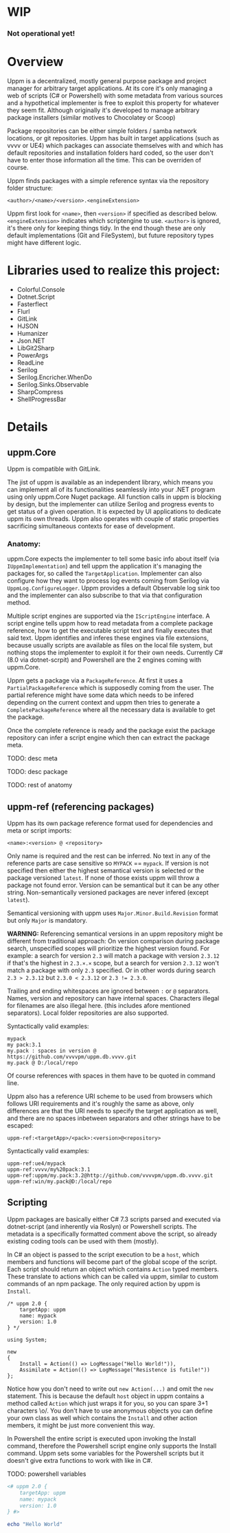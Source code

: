 # WIP
### Not operational yet!

# Overview

Uppm is a decentralized, mostly general purpose package and project manager for arbitrary target applications. At its core it's only managing a web of scripts (C# or Powershell) with some metadata from various sources and a hypothetical implementer is free to exploit this property for whatever they seem fit. Although originally it's developed to manage arbitrary package installers (similar motives to Chocolatey or Scoop)

Package repositories can be either simple folders / samba network locations, or git repositories. Uppm has built in target applications (such as vvvv or UE4) which packages can associate themselves with and which has default repositories and installation folders hard coded, so the user don't have to enter those information all the time. This can be overriden of course.

Uppm finds packages with a simple reference syntax via the repository folder structure:

```
<author>/<name>/<version>.<engineExtension>
```

Uppm first look for `<name>`, then `<version>` if specified as described below. `<engineExtension>` indicates which scriptengine to use. `<author>` is ignored, it's there only for keeping things tidy. In the end though these are only default implementations (Git and FileSystem), but future repository types might have different logic.

# Libraries used to realize this project:

* Colorful.Console
* Dotnet.Script
* Fasterflect
* Flurl
* GitLink
* HJSON
* Humanizer
* Json.NET
* LibGit2Sharp
* PowerArgs
* ReadLine
* Serilog
* Serilog.Encricher.WhenDo
* Serilog.Sinks.Observable
* SharpCompress
* ShellProgressBar

# Details

## uppm.Core

Uppm is compatible with GitLink.

The jist of uppm is available as an independent library, which means you can implement all of its functionalities seamlessly into your .NET program using only uppm.Core Nuget package. All function calls in uppm is blocking by design, but the implementer can utilize Serilog and progress events to get status of a given operation. It is expected by UI applications to dedicate uppm its own threads. Uppm also operates with couple of static properties sacrificing simultaneous contexts for ease of development.

### Anatomy:

uppm.Core expects the implementer to tell some basic info about itself (via `IUppmImplementation`) and tell uppm the application it's managing the packages for, so called the `TargetApplication`. Implementer can also configure how they want to process log events coming from Serilog via `UppmLog.ConfigureLogger`. Uppm provides a default Observable log sink too and the implementer can also subscribe to that via that configuration method.

Multiple script engines are supported via the `IScriptEngine` interface. A script engine tells uppm how to read metadata from a complete package reference, how to get the executable script text and finally executes that said text. Uppm identifies and inferes these engines via file extensions, because usually scripts are available as files on the local file system, but nothing stops the implementer to exploit it for their own needs. Currently C# (8.0 via dotnet-scrpit) and Powershell are the 2 engines coming with uppm.Core. 

Uppm gets a package via a `PackageReference`. At first it uses a `PartialPackageReference` which is supposedly coming from the user. The partial reference might have some data which needs to be infered depending on the current context and uppm then tries to generate a `CompletePackageReference` where all the necessary data is available to get the package.

Once the complete reference is ready and the package exist the package repository can infer a script engine which then can extract the package meta.

TODO: desc meta

TODO: desc package

TODO: rest of anatomy

## uppm-ref (referencing packages)

Uppm has its own package reference format used for dependencies and meta or script imports:

```
<name>:<version> @ <repository>
```

Only name is required and the rest can be inferred. No text in any of the reference parts are case sensitive so `MYPACK` == `mypack`. If version is not specified then either the highest semantical version is selected or the package versioned `latest`. If none of those exists uppm will throw a package not found error. Version can be semantical but it can be any other string. Non-semantically versioned packages are never infered (except `latest`).

Semantical versioning with uppm uses `Major.Minor.Build.Revision` format but only `Major` is mandatory.

**WARNING:** Referencing semantical versions in an uppm repository might be different from traditional approach: On version comparison during package search, unspecified scopes will prioritize the highest version found. For example: a search for version `2.3` will match a package with version `2.3.12` if that's the highest in `2.3.×.×` scope, but a search for version `2.3.12` won't match a package with only `2.3` specified. Or in other words during search `2.3 > 2.3.12` but `2.3.0 < 2.3.12` or `2.3 != 2.3.0`.

Trailing and ending whitespaces are ignored between `:` or `@` separators. Names, version and repository can have internal spaces. Characters illegal for filenames are also illegal here. (this includes afore mentioned separators). Local folder repositories are also supported.

Syntactically valid examples:

```
mypack
my pack:3.1
my.pack : spaces in version @ https://github.com/vvvvpm/uppm.db.vvvv.git
my.pack @ D:/local/repo
```

Of course references with spaces in them have to be quoted in command line.

Uppm also has a reference URI scheme to be used from browsers which follows URI requirements and it's roughly the same as above, only differences are that the URI needs to specify the target application as well, and there are no spaces inbetween separators and other strings have to be escaped:

```
uppm-ref:<targetApp>/<pack>:<version>@<repository>
```

Syntactically valid examples:

```
uppm-ref:ue4/mypack
uppm-ref:vvvv/my%20pack:3.1
uppm-ref:uppm/my.pack:3.2@http://github.com/vvvvpm/uppm.db.vvvv.git
uppm-ref:win/my.pack@D:/local/repo
```

## Scripting

Uppm packages are basically either C# 7.3 scripts parsed and executed via dotnet-script (and inherently via Roslyn) or Powershell scripts. The metadata is a specifically formatted comment above the script, so already existing coding tools can be used with them (mostly).

In C# an object is passed to the script execution to be a `host`, which members and functions will become part of the global scope of the script. Each script should return an object which contains `Action` typed members. These translate to actions which can be called via uppm, similar to custom commands of an npm package. The only required action by uppm is `Install`.

``` CSharp
/* uppm 2.0 {
    targetApp: uppm
    name: mypack
    version: 1.0
} */

using System;

new
{
    Install = Action(() => LogMessage("Hello World!")),
    Assimilate = Action(() => LogMessage("Resistence is futile!"))
};
```

Notice how you don't need to write out `new Action(...)` and omit the `new` statement. This is because the default `host` object in uppm contains a method called `Action` which just wraps it for you, so you can spare 3+1 characters \o/. You don't have to use anonymous objects you can define your own class as well which contains the `Install` and other action members, it might be just more convenient this way.

In Powershell the entire script is executed upon invoking the Install command, therefore the Powershell script engine only supports the Install command. Uppm sets some variables for the Powershell scripts but it doesn't give extra functions to work with like in C#.

TODO: powershell variables

``` Powershell
<# uppm 2.0 {
    targetApp: uppm
    name: mypack
    version: 1.0
} #>

echo "Hello World"
```